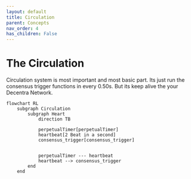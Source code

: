 ```yaml
---
layout: default
title: Circulation
parent: Concepts
nav_order: 4
has_children: False
---
```


# The Circulation
Circulation system is most important and most basic part. Its just run the consensus trigger functions in every 0.50s. But its keep alive the your Decentra Network.

```mermaid
flowchart RL
    subgraph Circulation
        subgraph Heart
            direction TB

            perpetualTimer[perpetualTimer]
            heartbeat[2 Beat in a second]
            consensus_trigger[consensus_trigger]


            perpetualTimer --- heartbeat
            heartbeat --> consensus_trigger
        end
    end
```